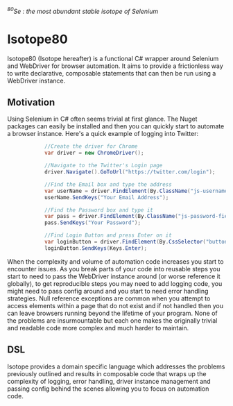 *<sup>80</sup>Se : the most abundant stable isotope of Selenium*

# Isotope80
Isotope80 (Isotope hereafter) is a functional C# wrapper around Selenium and WebDriver for browser automation. It aims to provide a frictionless way to write declarative, composable statements that can then be run using a WebDriver instance. 

## Motivation
Using Selenium in C# often seems trivial at first glance. The Nuget packages can easily be installed and then you can quickly start to automate a browser instance. Here's a quick example of logging into Twitter:

```cs
            //Create the driver for Chrome
            var driver = new ChromeDriver();

            //Navigate to the Twitter's Login page
            driver.Navigate().GoToUrl("https://twitter.com/login");

            //Find the Email box and type the address
            var userName = driver.FindElement(By.ClassName("js-username-field"));
            userName.SendKeys("Your Email Address");

            //Find the Password box and type it
            var pass = driver.FindElement(By.ClassName("js-password-field"));
            pass.SendKeys("Your Password");

            //Find Login Button and press Enter on it
            var loginButton = driver.FindElement(By.CssSelector("button.submit"));
            loginButton.SendKeys(Keys.Enter);
```

When the complexity and volume of automation code increases you start to encounter issues. As you break parts of your code into reusable steps you start to need to pass the WebDriver instance around (or worse reference it globally), to get reproducible steps you may need to add logging code, you might need to pass config around and you start to need error handling strategies. Null reference exceptions are common when you attempt to access elements within a page that do not exist and if not handled then you can leave browsers running beyond the lifetime of your program. None of the problems are insurmountable but each one makes the originally trivial and readable code more complex and much harder to maintain.

## DSL
Isotope provides a domain specific language which addresses the problems previously outlined and results in composable code that wraps up the complexity of logging, error handling, driver instance management and passing config behind the scenes allowing you to focus on automation code.
